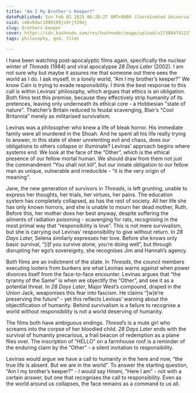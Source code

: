 ```yaml
---
title: "Am I My Brother's Keeper?"
datePublished: Sun Feb 02 2025 06:20:27 GMT+0000 (Coordinated Universal Time)
cuid: cm6v03wc1000109js0rjf28dj
slug: brothers-keeper
cover: https://cdn.hashnode.com/res/hashnode/image/upload/v1738947412376/4fc85455-d247-4b19-b53c-bca7d498562b.webp
tags: philosophy, god, films

---
```


I have been watching post-apocalyptic films again, specifically the nuclear winter of *Threads* (1984) and viral apocalypse *28 Days Later* (2002). I am not sure why but maybe it assures me that someone out there sees the world as I do. I ask myself, in a lonely world, “Am I my brother’s keeper?” We know Cain is trying to evade responsibility. I think the best response to this call is within Levinas’ philosophy, which argues that ethics is an obligation. Both films test this premise, because they effectively strip humanity of its pretences, leaving only underneath its ethical core - a Hobbesian "state of nature". Thatcher’s Britain reduced to feudal scavenging, Blair’s “Cool Britannia” merely as militarised survivalism.

Levinas was a philosopher who knew a life of bleak horror. His immediate family were all murdered in the Shoah. And he spent all his life really trying to answer, in this state of sheer unrelenting evil and chaos, does our obligations to others collapse or illuminate? Levinas’ approach begins where systems end. We look at the face of the “Other”, which is the ethical presence of our fellow mortal human. We should draw from them not just the commandment “You shall not kill”, but our innate obligation to our fellow man as unique, vulnerable and irreducible - “it is the very origin of meaning”.

Jane, the new generation of survivors in *Threads*, is left grunting, unable to express her thoughts, her trials, her virtues, her pains. The education system has completely collapsed, as has the rest of society. All her life she has only known horrors, and she is unable to mourn her dead mother, Ruth. Before this, her mother does her best anyway, despite suffering the ailments of radiation poisoning - scavenging for rats, recognising in the most primal way that “responsibility is love”. This is not mere survivalism, but she is carrying out Levinas’ responsibility to give without return. In *28 Days Later,* Selena similarly expresses her love. Before she knows only basic survival, “\[i\]f you survive alone, you’re doing well”, but through disrupting her ego’s sovereignty, she recognises Jim and Hannah’s agency.

Both films are an indictment of the state. In *Threads*, the council members executing looters from bunkers are what Levinas warns against when power divorces itself from the face-to-face encounter. Levinas argues that “the tyranny of the Same” is when we objectify the “Other”, and see it as a potential threat. In *28 Days Later*, Major West’s compound, draped in the Union Jack, weaponises this fear into fascism. He claims “\[w\]e’re preserving the future” - yet this reflects Levinas’ warning about the objectification of humanity. Behind survivalism is a failure to recognise a world without responsibility is not a world deserving of humanity.

The films both have ambiguous endings. *Thread*’s is a mute girl who screams into the corpse of her bloodied child. *28 Days Later* ends with the survival of humanity precarious, a frail beacon of redemption as a plane flies over. The inscription of “HELLO” on a farmhouse roof is a reminder of the enduring claim by the “Other” - a silent invitation to responsibility.

Levinas would argue we have a call to humanity in the here and now, “the true life is absent. But we are in the world”. To answer the starting question, “Am I my brother’s keeper?” - I would say Hineni, “Here I am” - not with a certain answer, but one that recognises the call to responsibility. Even as the world around us collapses, the face remains as a command to us all.